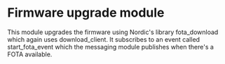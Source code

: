 # Firmware upgrade module
This module upgrades the firmware using Nordic's library fota_download which again uses download_client. It subscribes to an event called start_fota_event which the messaging module publishes when there's a FOTA available.